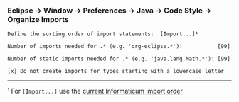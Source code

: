 ### Eclipse -> Window -> Preferences -> Java -> Code Style -> Organize Imports

    Define the sorting order of import statements:  [Import...]¹
    
    Number of imports needed for .* (e.g. 'org-eclipse.*'):           [99]
    
    Number of static imports needed for .* (e.g. 'java.lang.Math.*'): [99]
    
    [x] Do not create imports for types starting with a lowercase letter

- - -

¹ For `[Import...]` use the [current Informaticum import order](./informaticum_java_code-style_organize_imports.importorder)
